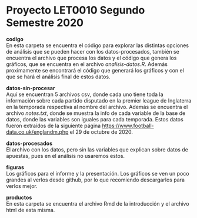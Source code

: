 # Proyecto LET0010 Segundo Semestre 2020

__codigo__  
En esta carpeta se encuentra el código para explorar las distintas opciones de análisis que se pueden hacer con los datos-procesados, también se encuentra el archivo que procesa los datos y el código que genera los gráficos, que se encuentra en el archivo *analisis-datos.R*. Además proximamente se encontrará el código que generará los gráficos y con el que se hará el análisis final de estos datos.

__datos-sin-procesar__  
Aquí se encuentran 5 archivos csv, donde cada uno tiene toda la información sobre cada partido disputado en la premier league de Inglaterra en la temporada respectiva al nombre del archivo. Además se encuentra el archivo *notes.txt*, donde se muestra la info de cada variable de la base de datos, donde las variables son iguales para cada temporada.
Estos datos fueron extraídos de la siguiente página https://www.football-data.co.uk/englandm.php el 29 de octubre de 2020.

__datos-procesados__  
El archivo con los datos, pero sin las variables que explican sobre datos de apuestas, pues en el análisis no usaremos estos.

__figuras__  
Los gráficos para el informe y la presentación. Los gráficos se ven un poco grandes al verlos desde github, por lo que recomiendo descargarlos para verlos mejor.

__productos__  
En esta carpeta se encuentra el archivo Rmd de la introducción y el archivo html de esta misma.
